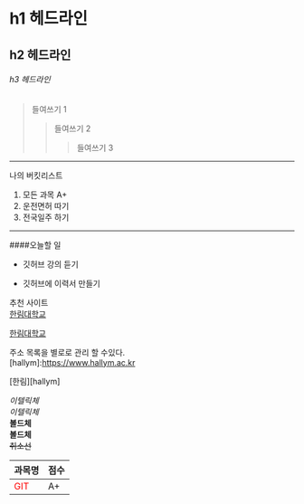 # h1 헤드라인
## h2 헤드라인
###### h3 헤드라인

>들여쓰기 1
>>들여쓰기 2
>>>들여쓰기 3
--------------------------------------
나의 버킷리스트 
1. 모든 과목 A+
2. 운전면허 따기
3. 전국일주 하기
*****************************************
####오늘할 일
* 깃허브 강의 듣기
+ 깃허브에 이력서 만들기

추천 사이트  
[한림대학교](www.hallym.ac.kr)

<a href=www.hallym.ac.kr>한림대학교</a>

주소 목록을 별로로 관리 할 수있다.  
[hallym]:https://www.hallym.ac.kr

[한림][hallym]

*이텔릭체*  
_이텔릭체_  
**볼드체**  
__볼드체__  
~~취소선~~

|과목명|점수|
|----|---|
|<span style=" color:red">GIT</span>|A+|
